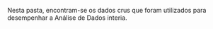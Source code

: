Nesta pasta, encontram-se os dados crus que foram utilizados para desempenhar a Análise de Dados interia.
